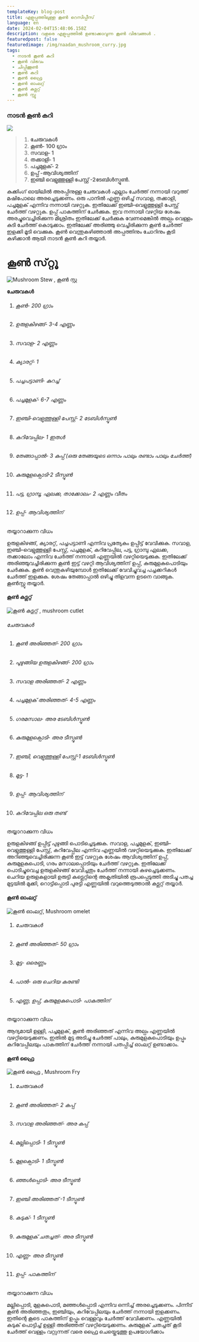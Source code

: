 ```yaml
---
templateKey: blog-post
title: എളുപ്പത്തിലുള്ള കൂൺ റെസിപ്പീസ്
language: en
date: 2024-02-04T15:48:06.158Z
description: വളരെ എളുപ്പത്തിൽ ഉണ്ടാക്കാവുന്ന കൂൺ വിഭവങ്ങൾ .
featuredpost: false
featuredimage: /img/naadan_mushroom_curry.jpg
tags:
  - നാടൻ കൂൺ കറി
  - കൂൺ വിഭവം
  - ചിപ്പിക്കൂൺ
  - കൂൺ കറി
  - കൂൺ ഫ്രൈ
  - കൂൺ ഓംലറ്റ്
  - കൂൺ കട്ലറ്റ്
  - കൂൺ സ്റ്റൂ
---
```

### **നാടൻ കൂൺ കറി**

![](/img/naadan_mushroom_curry.jpg)

> 1. **ചേരുവകൾ**
> 2. **കൂൺ- 100 ഗ്രാം** 
> 3. **സവാള- 1**
> 4. **തക്കാളി- 1**
> 5. **പച്ചമുളക്- 2**
> 6. **ഉപ്പ് -ആവിശ്യത്തിന്**
> 7. **ഇഞ്ചി വെളുത്തുള്ളി പേസ്റ്റ് -2ടേബിൾസ്പൂൺ.**

കുക്കിംഗ്‌ ഓയിലിൽ അരപ്പിനുള്ള ചേരുവകൾ എല്ലാം ചേർത്ത് നന്നായി വറുത്ത് മഷിപോലെ അരച്ചെടുക്കണം. ഒരു പാനിൽ എണ്ണ ഒഴിച്ച് സവാള, തക്കാളി, പച്ചമുളക് എന്നിവ നന്നായി വഴറ്റുക. ഇതിലേക്ക് ഇഞ്ചി–വെളുത്തുള്ളി പേസ്റ്റ് ചേർത്ത് വഴറ്റുക. ഉപ്പ് പാകത്തിന് ചേർക്കുക. ഇവ നന്നായി വഴറ്റിയ ശേഷം അരച്ചുവെച്ചിരിക്കുന്ന മിശ്രിതം ഇതിലേക്ക് ചേർക്കുക വേണമെങ്കിൽ അല്പം വെള്ളം കുടി ചേർത്ത് കൊടുക്കാം. ഇതിലേക്ക് അരിഞ്ഞു വെച്ചിരിക്കുന്ന കൂൺ ചേർത്ത് ഇളക്കി മൂടി വെക്കുക. കൂൺ വെന്തുകഴിഞ്ഞാൽ അപ്പത്തിനും ചോറിനും കൂടി കഴിക്കാൻ ആയി നാടൻ കൂൺ കറി  തയ്യാർ.



# **കൂൺ സ്‌റ്റൂ**

![Mushroom Stew , കൂൺ സ്റ്റൂ ](/img/mushroom_stew.jpg "കൂൺ സ്റ്റൂ ")

**ചേരുവകൾ**

1. ###### കൂൺ- 200 ഗ്രാം
2. ###### ഉരുളകിഴങ്ങ്- 3-4 എണ്ണം
3. ###### സവാള- 2 എണ്ണം
4. ###### ക്യാരറ്റ്- 1
5. ###### പച്ചപട്ടാണി- കുറച്ച്
6. ###### പച്ചമുളക്- 6-7 എണ്ണം
7. ###### ഇഞ്ചി-വെളുത്തുള്ളി പേസ്റ്റ്- 2 ടേബിൾസ്പൂൺ
8. ###### കറിവേപ്പില- 1 ഇതൾ
9. ###### തേങ്ങാപ്പാൽ- 3 കപ്പ്‌ (ഒരു തേങ്ങയുടെ ഒന്നാം പാലും രണ്ടാം പാലും ചേർത്ത്)
10. ###### കുരുമുളക്പൊടി-2 ടീസ്പൂൺ
11. ###### പട്ട, ഗ്രാമ്പു, ഏലക്ക, താക്കോലം- 2 എണ്ണം വീതം
12. ###### ഉപ്പ്- ആവിശ്യത്തിന്

തയ്യാറാക്കുന്ന വിധം

ഉരുളകിഴങ്ങ്, ക്യാരറ്റ്, പച്ചപട്ടാണി എന്നിവ പ്രത്യേകം ഉപ്പിട്ട് വേവിക്കുക. സവാള, ഇഞ്ചി–വെളുത്തുള്ളി പേസ്റ്റ്, പച്ചമുളക്, കറിവേപ്പില, പട്ട, ഗ്രാമ്പു ഏലക്ക, തക്കാലോം എന്നിവ ചേർത്ത് നന്നായി എണ്ണയിൽ വഴറ്റിയെടുക്കുക. ഇതിലേക്ക് അരിഞ്ഞുവച്ചിരിക്കുന്ന കൂൺ ഇട്ട് വഴറ്റി ആവിശ്യത്തിന് ഉപ്പ്, കുരുമുളകുപൊടിയും ചേർക്കുക. കൂൺ വെന്തുകഴിയുമ്പോൾ ഇതിലേക്ക് വേവിച്ചുവച്ച പച്ചക്കറികൾ ചേർത്ത് ഇളക്കുക. ശേഷം തേങ്ങാപ്പാൽ ഒഴിച്ചു തിളവന്ന ഉടനെ വാങ്ങുക. കൂൺസ്റ്റൂ  തയ്യാർ.



#### കൂൺ കട്ലറ്റ് 

![കൂൺ കട്ലറ്റ് , mushroom cutlet](/img/mushroom_cutlet.jpg "കൂൺ കട്ലറ്റ്")

###### ചേരുവകൾ

1. ###### കൂൺ അരിഞ്ഞത്- 200 ഗ്രാം
2. ###### പുഴുങ്ങിയ ഉരുളകിഴങ്ങ്- 200 ഗ്രാം
3. ###### സവാള അരിഞ്ഞത്- 2 എണ്ണം
4. ###### പച്ചമുളക് അരിഞ്ഞത്- 4-5 എണ്ണം
5. ###### ഗരമസാല- അര ടേബിൾസ്പൂൺ
6. ###### കുരുമുളക്പൊടി- അര ടീസ്പൂൺ
7. ###### ഇഞ്ചി, വെളുത്തുള്ളി പേസ്റ്റ്-1 ടേബിൾസ്പൂൺ
8. ###### മുട്ട- 1
9. ###### ഉപ്പ്- ആവിശ്യത്തിന്
10. ###### കറിവേപ്പില ഒരു തണ്ട്

തയ്യാറാക്കുന്ന വിധം

ഉരുളകിഴങ്ങ് ഉപ്പിട്ട് പുഴുങ്ങി പൊടിച്ചെടുക്കുക. സവാള, പച്ചമുളക്, ഇഞ്ചി–വെളുത്തുള്ളി പേസ്റ്റ്, കറിവേപ്പില എന്നിവ എണ്ണയിൽ വഴറ്റിയെടുക്കുക. ഇതിലേക്ക് അറിഞ്ഞുവെച്ചിരിക്കുന്ന കൂൺ ഇട്ട് വഴറ്റുക ശേഷം ആവിശ്യത്തിന് ഉപ്പ്, കുരുമുളകുപൊടി, ഗരം മസാലപ്പൊടിയും ചേർത്ത് വഴറ്റുക. ഇതിലേക്ക് പൊടിച്ചുവെച്ച ഉരുളകിഴങ്ങ് വേവിച്ചതും ചേർത്ത് നന്നായി കുഴച്ചെടുക്കണം. ചെറിയ ഉരുളകളായി ഉരുട്ടി കട്ലെറ്റിന്റെ അകൃതിയിൽ രൂപപ്പെടുത്തി അടിച്ചു പതച്ച മുട്ടയിൽ മുക്കി, റൊട്ടിപ്പൊടി പുരട്ടി എണ്ണയിൽ വറുത്തെടുത്താൽ കട്ലറ്റ് തയ്യാർ.



#### കൂൺ ഓംലറ്റ്

![കൂൺ ഓംലറ്റ്, Mushroom omelet ](/img/mushroom_omlet.jpg "കൂൺ ഓംലറ്റ്")

1. ###### ചേരുവകൾ
2. ###### കൂൺ അരിഞ്ഞത്- 50 ഗ്രാം
3. ###### മുട്ട- ഒരെണ്ണം
4. ###### പാൽ- ഒരു ചെറിയ കരണ്ടി
5. ###### എണ്ണ, ഉപ്പ്, കുരുമുളകുപൊടി- പാകത്തിന്

തയ്യാറാക്കുന്ന വിധം

ആദ്യമായി ഉള്ളി, പച്ചമുളക്, കൂൺ അരിഞ്ഞത് എന്നിവ അല്പം എണ്ണയിൽ വഴറ്റിയെടുക്കണം. ഇതിൽ മുട്ട അടിച്ചു ചേർത്ത് പാലും, കുരുമുളകുപൊടിയും ഉപ്പും കറിവേപ്പിലയും പാകത്തിന് ചേർത്ത് നന്നായി പതപ്പിച്ച് ഓംലറ്റ് ഉണ്ടാക്കാം.



#### കൂൺ ഫ്രൈ 

![കൂൺ ഫ്രൈ , Mushroom Fry](/img/mushroom_fry.jpg "കൂൺ ഫ്രൈ")

1. ###### ചേരുവകൾ
2. ###### കൂൺ അരിഞ്ഞത്- 2 കപ്പ്‌
3. ###### സവാള അരിഞ്ഞത്- അര കപ്പ്‌
4. ###### മല്ലിപ്പൊടി- 1 ടീസ്പൂൺ
5. ###### മുളക്പൊടി- 1 ടീസ്പൂൺ
6. ###### ഞ്ഞൾപ്പൊടി- അര ടീസ്പൂൺ
7. ###### ഇഞ്ചി അരിഞ്ഞത് -1 ടീസ്പൂൺ
8. ###### കടുക്- 1 ടീസ്പൂൺ
9. ###### കുരുമുളക് ചതച്ചത്- അര ടീസ്പൂൺ
10. ###### എണ്ണ- അര ടീസ്പൂൺ
11. ###### ഉപ്പ്- പാകത്തിന്

തയ്യാറാക്കുന്ന വിധം

മല്ലിപ്പൊടി, മുളകുപൊടി, മഞ്ഞൾപ്പൊടി എന്നിവ ഒന്നിച്ച് അരച്ചെടുക്കണം. പിന്നീട് കൂൺ അരിഞ്ഞതും, ഇഞ്ചിയും, കറിവേപ്പിലയും ചേർത്ത് നന്നായി ഇളക്കണം. ഇതിന്റെ കൂടെ പാകത്തിന് ഉപ്പും വെള്ളവും ചേർത്ത് വേവിക്കണം. എണ്ണയിൽ കടുക് പൊട്ടിച്ച് ഉള്ളി അരിഞ്ഞത് വഴറ്റിയെടുക്കണം. കുരുമുളക് ചതച്ചത് കൂടി ചേർത്ത് വെള്ളം വറ്റുന്നത് വരെ ഫ്രൈ ചെയ്തെടുത്തു ഉപയോഗിക്കാം